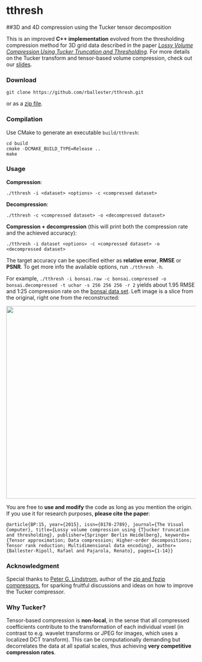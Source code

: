 # tthresh

##3D and 4D compression using the Tucker tensor decomposition

This is an improved **C++ implementation** evolved from the thresholding compression method for 3D grid data described in the paper [*Lossy Volume Compression Using Tucker Truncation and Thresholding*](http://www.ifi.uzh.ch/en/vmml/publications/lossycompression.html). For more details on the Tucker transform and tensor-based volume compression, check out our [slides](http://www.ifi.uzh.ch/dam/jcr:00000000-73a0-83b8-ffff-ffffd48b8a42/tensorapproximation.pdf).

### Download

```  
git clone https://github.com/rballester/tthresh.git
```

or as a [zip file](https://github.com/rballester/tthresh/archive/master.zip).

### Compilation

Use CMake to generate an executable ```build/tthresh```:

```
cd build
cmake -DCMAKE_BUILD_TYPE=Release ..
make
```

### Usage

**Compression**:

```
./tthresh -i <dataset> <options> -c <compressed dataset>
```

**Decompression**:

```
./tthresh -c <compressed dataset> -o <decompressed dataset>
```

**Compression + decompression** (this will print both the compression rate and the achieved accuracy):

```
./tthresh -i dataset <options> -c <compressed dataset> -o <decompressed dataset>
```

The target accuracy can be specified either as **relative error**, **RMSE** or **PSNR**. To get more info the available options, run ```./tthresh -h```.

For example, ```./tthresh -i bonsai.raw -c bonsai.compressed -o bonsai.decompressed -t uchar -s 256 256 256 -r 2``` yields about 1.95 RMSE and 1:25 compression rate on the [bonsai data set](http://www.tc18.org/code_data_set/3D_greyscale/bonsai.raw.gz). Left image is a slice from the original, right one from the reconstructed: 

<img src="https://github.com/rballester/tthresh/tree/master/images/original_vs_reconstructed.png" width="512">

You are free to **use and modify** the code as long as you mention the origin. If you use it for research purposes, **please cite the paper**:

```@article{BP:15, year={2015}, issn={0178-2789}, journal={The Visual Computer}, title={Lossy volume compression using {T}ucker truncation and thresholding}, publisher={Springer Berlin Heidelberg}, keywords={Tensor approximation; Data compression; Higher-order decompositions; Tensor rank reduction; Multidimensional data encoding}, author={Ballester-Ripoll, Rafael and Pajarola, Renato}, pages={1-14}}```

### Acknowledgment

Special thanks to [Peter G. Lindstrom](http://people.llnl.gov/pl), author of the [zip and fpzip compressors](http://computation.llnl.gov/projects/floating-point-compression), for sparking fruitful discussions and ideas on how to improve the Tucker compressor.

### Why Tucker?

Tensor-based compression is **non-local**, in the sense that all compressed coefficients contribute to the transformation of each individual voxel (in contrast to e.g. wavelet transforms or JPEG for images, which uses a localized DCT transform). This can be computationally demanding but decorrelates the data at all spatial scales, thus achieving **very competitive compression rates**.